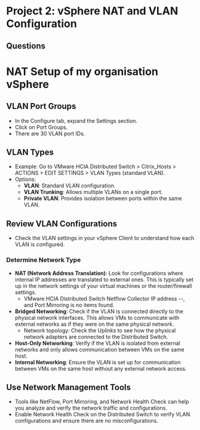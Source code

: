 # Project 2: vSphere NAT and VLAN Configuration

## Questions

# NAT Setup of my organisation vSphere

## VLAN Port Groups
- In the Configure tab, expand the Settings section.
- Click on Port Groups.
- There are 30 VLAN port IDs.

## VLAN Types
- Example: Go to VMware HCIA Distributed Switch > Citrix_Hosts > ACTIONS > EDIT SETTINGS > VLAN Types (standard VLAN).
- Options:
  - **VLAN**: Standard VLAN configuration.
  - **VLAN Trunking**: Allows multiple VLANs on a single port.
  - **Private VLAN**: Provides isolation between ports within the same VLAN.

## Review VLAN Configurations
- Check the VLAN settings in your vSphere Client to understand how each VLAN is configured.

### Determine Network Type
- **NAT (Network Address Translation)**: Look for configurations where internal IP addresses are translated to external ones. This is typically set up in the network settings of your virtual machines or the router/firewall settings.
  - VMware HCIA Distributed Switch Netflow Collector IP address --, and Port Mirroring is no items found.
- **Bridged Networking**: Check if the VLAN is connected directly to the physical network interfaces. This allows VMs to communicate with external networks as if they were on the same physical network.
  - Network topology: Check the Uplinks to see how the physical network adapters are connected to the Distributed Switch.
- **Host-Only Networking**: Verify if the VLAN is isolated from external networks and only allows communication between VMs on the same host.
- **Internal Networking**: Ensure the VLAN is set up for communication between VMs on the same host without any external network access.

## Use Network Management Tools
- Tools like NetFlow, Port Mirroring, and Network Health Check can help you analyze and verify the network traffic and configurations.
- Enable Network Health Check on the Distributed Switch to verify VLAN configurations and ensure there are no misconfigurations.